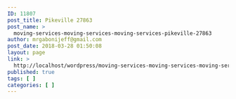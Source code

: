 ```yaml
---
ID: 11807
post_title: Pikeville 27863
post_name: >
  moving-services-moving-services-moving-services-pikeville-27863
author: mrgabonijeff@gmail.com
post_date: 2018-03-28 01:50:08
layout: page
link: >
  http://localhost/wordpress/moving-services-moving-services-moving-services-pikeville-27863/
published: true
tags: [ ]
categories: [ ]
---
```

